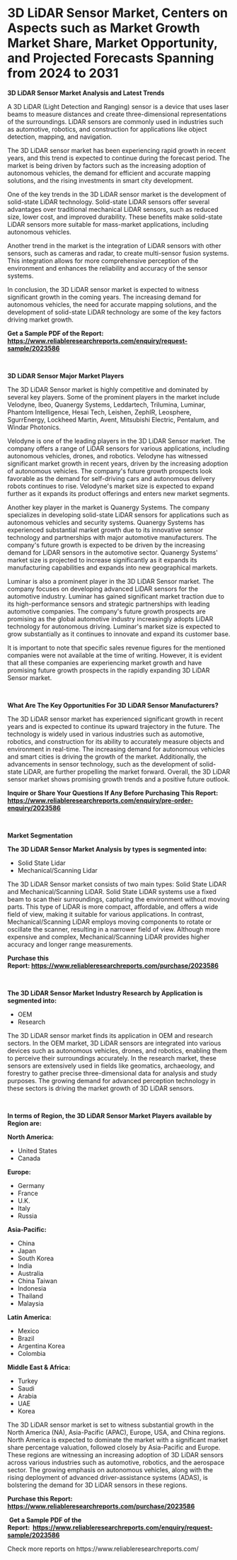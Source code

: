 <p><h1>3D LiDAR Sensor Market, Centers on Aspects such as Market Growth Market Share, Market Opportunity, and Projected Forecasts Spanning from 2024 to 2031</h1></p><p><strong>3D LiDAR Sensor Market Analysis and Latest Trends</strong></p>
<p><p>A 3D LiDAR (Light Detection and Ranging) sensor is a device that uses laser beams to measure distances and create three-dimensional representations of the surroundings. LiDAR sensors are commonly used in industries such as automotive, robotics, and construction for applications like object detection, mapping, and navigation.</p><p>The 3D LiDAR sensor market has been experiencing rapid growth in recent years, and this trend is expected to continue during the forecast period. The market is being driven by factors such as the increasing adoption of autonomous vehicles, the demand for efficient and accurate mapping solutions, and the rising investments in smart city development.</p><p>One of the key trends in the 3D LiDAR sensor market is the development of solid-state LiDAR technology. Solid-state LiDAR sensors offer several advantages over traditional mechanical LiDAR sensors, such as reduced size, lower cost, and improved durability. These benefits make solid-state LiDAR sensors more suitable for mass-market applications, including autonomous vehicles.</p><p>Another trend in the market is the integration of LiDAR sensors with other sensors, such as cameras and radar, to create multi-sensor fusion systems. This integration allows for more comprehensive perception of the environment and enhances the reliability and accuracy of the sensor systems.</p><p>In conclusion, the 3D LiDAR sensor market is expected to witness significant growth in the coming years. The increasing demand for autonomous vehicles, the need for accurate mapping solutions, and the development of solid-state LiDAR technology are some of the key factors driving market growth.</p></p>
<p><strong>Get a Sample PDF of the Report:&nbsp; <a href="https://www.reliableresearchreports.com/enquiry/request-sample/2023586">https://www.reliableresearchreports.com/enquiry/request-sample/2023586</a></strong></p>
<p>&nbsp;</p>
<p><strong>3D LiDAR Sensor Major Market Players</strong></p>
<p><p>The 3D LiDAR Sensor market is highly competitive and dominated by several key players. Some of the prominent players in the market include Velodyne, Ibeo, Quanergy Systems, Leddartech, Trilumina, Luminar, Phantom Intelligence, Hesai Tech, Leishen, ZephIR, Leosphere, SgurrEnergy, Lockheed Martin, Avent, Mitsubishi Electric, Pentalum, and Windar Photonics.</p><p>Velodyne is one of the leading players in the 3D LiDAR Sensor market. The company offers a range of LiDAR sensors for various applications, including autonomous vehicles, drones, and robotics. Velodyne has witnessed significant market growth in recent years, driven by the increasing adoption of autonomous vehicles. The company's future growth prospects look favorable as the demand for self-driving cars and autonomous delivery robots continues to rise. Velodyne's market size is expected to expand further as it expands its product offerings and enters new market segments.</p><p>Another key player in the market is Quanergy Systems. The company specializes in developing solid-state LiDAR sensors for applications such as autonomous vehicles and security systems. Quanergy Systems has experienced substantial market growth due to its innovative sensor technology and partnerships with major automotive manufacturers. The company's future growth is expected to be driven by the increasing demand for LiDAR sensors in the automotive sector. Quanergy Systems' market size is projected to increase significantly as it expands its manufacturing capabilities and expands into new geographical markets.</p><p>Luminar is also a prominent player in the 3D LiDAR Sensor market. The company focuses on developing advanced LiDAR sensors for the automotive industry. Luminar has gained significant market traction due to its high-performance sensors and strategic partnerships with leading automotive companies. The company's future growth prospects are promising as the global automotive industry increasingly adopts LiDAR technology for autonomous driving. Luminar's market size is expected to grow substantially as it continues to innovate and expand its customer base.</p><p>It is important to note that specific sales revenue figures for the mentioned companies were not available at the time of writing. However, it is evident that all these companies are experiencing market growth and have promising future growth prospects in the rapidly expanding 3D LiDAR Sensor market.</p></p>
<p>&nbsp;</p>
<p><strong>What Are The Key Opportunities For 3D LiDAR Sensor Manufacturers?</strong></p>
<p><p>The 3D LiDAR sensor market has experienced significant growth in recent years and is expected to continue its upward trajectory in the future. The technology is widely used in various industries such as automotive, robotics, and construction for its ability to accurately measure objects and environment in real-time. The increasing demand for autonomous vehicles and smart cities is driving the growth of the market. Additionally, the advancements in sensor technology, such as the development of solid-state LiDAR, are further propelling the market forward. Overall, the 3D LiDAR sensor market shows promising growth trends and a positive future outlook.</p></p>
<p><strong>Inquire or Share Your Questions If Any Before Purchasing This Report: <a href="https://www.reliableresearchreports.com/enquiry/pre-order-enquiry/2023586">https://www.reliableresearchreports.com/enquiry/pre-order-enquiry/2023586</a></strong></p>
<p>&nbsp;</p>
<p><strong>Market Segmentation</strong></p>
<p><strong>The 3D LiDAR Sensor Market Analysis by types is segmented into:</strong></p>
<p><ul><li>Solid State Lidar</li><li>Mechanical/Scanning Lidar</li></ul></p>
<p><p>The 3D LiDAR Sensor market consists of two main types: Solid State LiDAR and Mechanical/Scanning LiDAR. Solid State LiDAR systems use a fixed beam to scan their surroundings, capturing the environment without moving parts. This type of LiDAR is more compact, affordable, and offers a wide field of view, making it suitable for various applications. In contrast, Mechanical/Scanning LiDAR employs moving components to rotate or oscillate the scanner, resulting in a narrower field of view. Although more expensive and complex, Mechanical/Scanning LiDAR provides higher accuracy and longer range measurements.</p></p>
<p><strong>Purchase this Report:&nbsp;<a href="https://www.reliableresearchreports.com/purchase/2023586">https://www.reliableresearchreports.com/purchase/2023586</a></strong></p>
<p>&nbsp;</p>
<p><strong>The 3D LiDAR Sensor Market Industry Research by Application is segmented into:</strong></p>
<p><ul><li>OEM</li><li>Research</li></ul></p>
<p><p>The 3D LiDAR sensor market finds its application in OEM and research sectors. In the OEM market, 3D LiDAR sensors are integrated into various devices such as autonomous vehicles, drones, and robotics, enabling them to perceive their surroundings accurately. In the research market, these sensors are extensively used in fields like geomatics, archaeology, and forestry to gather precise three-dimensional data for analysis and study purposes. The growing demand for advanced perception technology in these sectors is driving the market growth of 3D LiDAR sensors.</p></p>
<p>&nbsp;</p>
<p><strong>In terms of Region, the 3D LiDAR Sensor Market Players available by Region are:</strong></p>
<p>
    <p> <strong> North America: </strong>
        <ul>
            <li>United States</li>
            <li>Canada</li>
        </ul>
        </p> 
    <p> <strong> Europe: </strong>
        <ul>
            <li>Germany</li>
            <li>France</li>
            <li>U.K.</li>
            <li>Italy</li>
            <li>Russia</li>
        </ul>
        </p> 
    <p> <strong> Asia-Pacific: </strong>
        <ul>
            <li>China</li>
            <li>Japan</li>
            <li>South Korea</li>
            <li>India</li>
            <li>Australia</li>
            <li>China Taiwan</li>
            <li>Indonesia</li>
            <li>Thailand</li>
            <li>Malaysia</li>
        </ul>
        </p> 
    <p> <strong> Latin America: </strong>
        <ul>
            <li>Mexico</li>
            <li>Brazil</li>
            <li>Argentina Korea</li>
            <li>Colombia</li>
        </ul>
        </p> 
    <p> <strong> Middle East & Africa: </strong>
        <ul>
            <li>Turkey</li>
            <li>Saudi</li>
            <li>Arabia</li>
            <li>UAE</li>
            <li>Korea</li>
        </ul>
    </p>
    </p>
<p><p>The 3D LiDAR sensor market is set to witness substantial growth in the North America (NA), Asia-Pacific (APAC), Europe, USA, and China regions. North America is expected to dominate the market with a significant market share percentage valuation, followed closely by Asia-Pacific and Europe. These regions are witnessing an increasing adoption of 3D LiDAR sensors across various industries such as automotive, robotics, and the aerospace sector. The growing emphasis on autonomous vehicles, along with the rising deployment of advanced driver-assistance systems (ADAS), is bolstering the demand for 3D LiDAR sensors in these regions.</p></p>
<p><strong>Purchase this Report: <a href="https://www.reliableresearchreports.com/purchase/2023586">https://www.reliableresearchreports.com/purchase/2023586</a></strong></p>
<p>&nbsp;<strong>Get a Sample PDF of the Report:&nbsp;&nbsp;<a href="https://www.reliableresearchreports.com/enquiry/request-sample/2023586">https://www.reliableresearchreports.com/enquiry/request-sample/2023586</a></strong></p>
<p><strong></strong></p>
<p>Check more reports on https://www.reliableresearchreports.com/</p>
